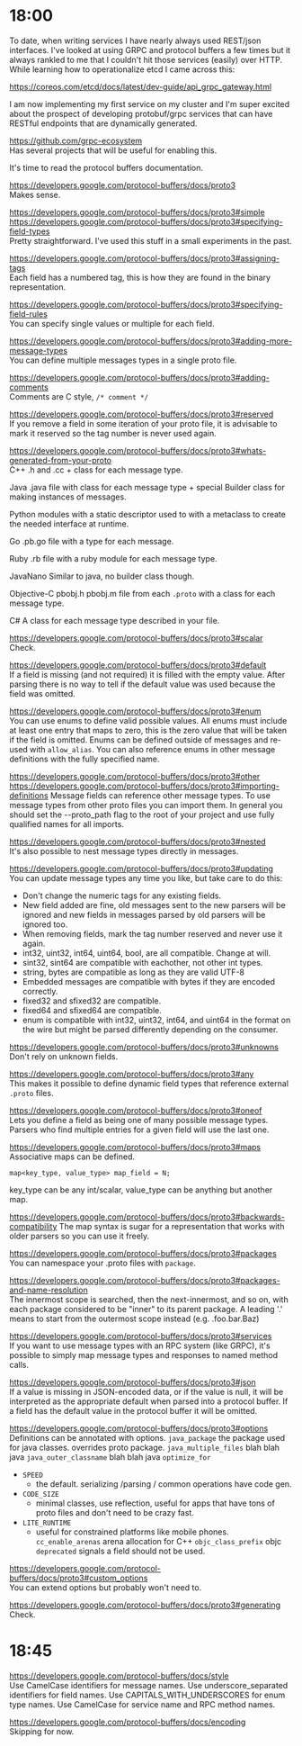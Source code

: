 # 18:00

To date, when writing services I have nearly always used REST/json interfaces.
I've looked at using GRPC and protocol buffers a few times but it always
rankled to me that I couldn't hit those services (easily) over HTTP. While
learning how to operationalize etcd I came across this:

https://coreos.com/etcd/docs/latest/dev-guide/api_grpc_gateway.html  

I am now implementing my first service on my cluster and I'm super excited about
the prospect of developing protobuf/grpc services that can have RESTful
endpoints that are dynamically generated.

https://github.com/grpc-ecosystem  
Has several projects that will be useful for enabling this.

It's time to read the protocol buffers documentation.

https://developers.google.com/protocol-buffers/docs/proto3  
Makes sense.

https://developers.google.com/protocol-buffers/docs/proto3#simple  
https://developers.google.com/protocol-buffers/docs/proto3#specifying-field-types  
Pretty straightforward. I've used this stuff in a small experiments in the past.

https://developers.google.com/protocol-buffers/docs/proto3#assigning-tags  
Each field has a numbered tag, this is how they are found in the binary
representation.

https://developers.google.com/protocol-buffers/docs/proto3#specifying-field-rules  
You can specify single values or multiple for each field.

https://developers.google.com/protocol-buffers/docs/proto3#adding-more-message-types  
You can define multiple messages types in a single proto file.

https://developers.google.com/protocol-buffers/docs/proto3#adding-comments  
Comments are C style, `/* comment */`

https://developers.google.com/protocol-buffers/docs/proto3#reserved  
If you remove a field in some iteration of your proto file, it is advisable
to mark it reserved so the tag number is never used again.

https://developers.google.com/protocol-buffers/docs/proto3#whats-generated-from-your-proto  
C++
.h and .cc + class for each message type.

Java
.java file with class for each message type + special Builder class for making
instances of messages.

Python
modules with a static descriptor used to with a metaclass to create the needed
interface at runtime.

Go
.pb.go file with a type for each message.

Ruby
.rb file with a ruby module for each message type.

JavaNano
Similar to java, no builder class though.

Objective-C
pbobj.h pbobj.m file from each `.proto` with a class for each message type.

C#
A class for each message type described in your file.

https://developers.google.com/protocol-buffers/docs/proto3#scalar  
Check.

https://developers.google.com/protocol-buffers/docs/proto3#default  
If a field is missing (and not required) it is filled with the empty value.
After parsing there is no way to tell if the default value was used because the
field was omitted.

https://developers.google.com/protocol-buffers/docs/proto3#enum  
You can use enums to define valid possible values.
All enums must include at least one entry that maps to zero, this is the zero
value that will be taken if the field is omitted.
Enums can be defined outside of messages and re-used with `allow_alias`.
You can also reference enums in other message definitions with the fully
specified name.

https://developers.google.com/protocol-buffers/docs/proto3#other  
https://developers.google.com/protocol-buffers/docs/proto3#importing-definitions
Message fields can reference other message types.
To use message types from other proto files you can import them.
In general you should set the --proto_path flag to the root of your project and
use fully qualified names for all imports.

https://developers.google.com/protocol-buffers/docs/proto3#nested  
It's also possible to nest message types directly in messages.

https://developers.google.com/protocol-buffers/docs/proto3#updating  
You can update message types any time you like, but take care to do this:
  * Don't change the numeric tags for any existing fields.
  * New field added are fine, old messages sent to the new parsers will be ignored
    and new fields in messages parsed by old parsers will be ignored too.
  * When removing fields, mark the tag number reserved and never use it again.
  * int32, uint32, int64, uint64, bool, are all compatible. Change at will.
  * sint32, sint64 are compatible with eachother, not other int types.
  * string, bytes are compatible as long as they are valid UTF-8
  * Embedded messages are compatible with bytes if they are encoded correctly.
  * fixed32 and sfixed32 are compatible.
  * fixed64 and sfixed64 are compatible.
  * enum is compatible with int32, uint32, int64, and uint64 in the format on the
    wire but might be parsed differently depending on the consumer.

https://developers.google.com/protocol-buffers/docs/proto3#unknowns  
Don't rely on unknown fields.

https://developers.google.com/protocol-buffers/docs/proto3#any  
This makes it possible to define dynamic field types that reference external
`.proto` files.

https://developers.google.com/protocol-buffers/docs/proto3#oneof  
Lets you define a field as being one of many possible message types.
Parsers who find multiple entries for a given field will use the last one.

https://developers.google.com/protocol-buffers/docs/proto3#maps  
Associative maps can be defined.
```
map<key_type, value_type> map_field = N;
```
key_type can be any int/scalar, value_type can be anything but another map.

https://developers.google.com/protocol-buffers/docs/proto3#backwards-compatibility
The map syntax is sugar for a representation that works with older parsers so
you can use it freely.

https://developers.google.com/protocol-buffers/docs/proto3#packages
You can namespace your .proto files with `package`.

https://developers.google.com/protocol-buffers/docs/proto3#packages-and-name-resolution  
The innermost scope is searched, then the next-innermost, and so on, with each
package considered to be "inner" to its parent package. A leading '.' means to
start from the outermost scope instead (e.g. .foo.bar.Baz)

https://developers.google.com/protocol-buffers/docs/proto3#services  
If you want to use message types with an RPC system (like GRPC), it's possible
to simply map message types and responses to named method calls.

https://developers.google.com/protocol-buffers/docs/proto3#json  
If a value is missing in JSON-encoded data, or if the value is null, it will be
interpreted as the appropriate default when parsed into a protocol buffer. If a
field has the default value in the protocol buffer it will be omitted.

https://developers.google.com/protocol-buffers/docs/proto3#options  
Definitions can be annotated with options.
`java_package` the package used for java classes. overrides proto package.
`java_multiple_files` blah blah java
`java_outer_classname` blah blah java
`optimize_for`
  * `SPEED`
    * the default. serializing /parsing / common operations have code gen.
  * `CODE_SIZE`
    * minimal classes, use reflection, useful for apps that have tons of proto
      files and don't need to be crazy fast.
  * `LITE_RUNTIME`
    * useful for constrained platforms like mobile phones.
`cc_enable_arenas` arena allocation for C++
`objc_class_prefix` objc
`deprecated` signals a field should not be used.

https://developers.google.com/protocol-buffers/docs/proto3#custom_options  
You can extend options but probably won't need to.

https://developers.google.com/protocol-buffers/docs/proto3#generating  
Check.

# 18:45
https://developers.google.com/protocol-buffers/docs/style  
Use CamelCase identifiers for message names.
Use underscore_separated identifiers for field names.
Use CAPITALS_WITH_UNDERSCORES for enum type names.
Use CamelCase for service name and RPC method names.

https://developers.google.com/protocol-buffers/docs/encoding  
Skipping for now.
